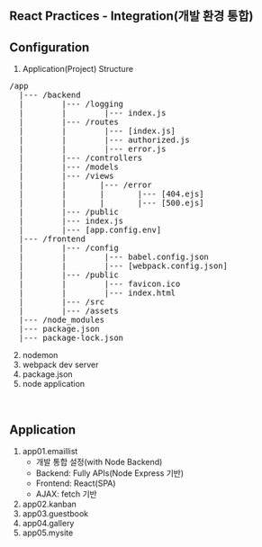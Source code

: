 ## React Practices - Integration(개발 환경 통합)

## Configuration
1. Application(Project) Structure

<pre>
/app
  |--- /backend
  |        |--- /logging
  |        |        |--- index.js
  |        |--- /routes
  |        |        |--- [index.js]
  |        |        |--- authorized.js
  |        |        |--- error.js
  |        |--- /controllers
  |        |--- /models
  |        |--- /views
  |        |       |--- /error
  |        |       |       |--- [404.ejs]
  |        |       |       |--- [500.ejs]
  |        |--- /public
  |        |--- index.js
  |        |--- [app.config.env]
  |--- /frontend
  |        |--- /config
  |        |        |--- babel.config.json
  |        |        |--- [webpack.config.json]
  |        |--- /public
  |        |        |--- favicon.ico
  |        |        |--- index.html
  |        |--- /src
  |        |--- /assets
  |--- /node_modules
  |--- package.json
  |--- package-lock.json
</pre>

2. nodemon
3. webpack dev server
4. package.json
5. node application

<br/>

## Application
1. app01.emaillist
   - 개발 통합 설정(with Node Backend)
   - Backend: Fully APIs(Node Express 기반)
   - Frontend: React(SPA)
   - AJAX: fetch 기반
2. app02.kanban
3. app03.guestbook
4. app04.gallery
5. app05.mysite